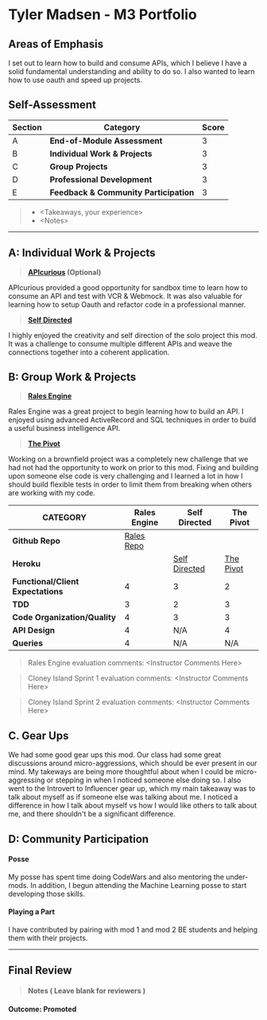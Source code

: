 # Tyler Madsen - M3 Portfolio

## Areas of Emphasis

I set out to learn how to build and consume APIs, which I believe I have a solid fundamental understanding and ability to do so. I also wanted to learn how to use oauth and speed up projects.

## Self-Assessment

| Section | Category | Score |
| --- | ----- | --- |
| A | **End-of-Module Assessment** | 3 |
| B | **Individual Work & Projects** | 3 |
| C | **Group Projects** | 3 |
| D | **Professional Development** | 3 |
| E | **Feedback & Community Participation** | 3 |

>* \<Takeaways, your experience>
>* \<Notes>

-----------------------

## A: Individual Work & Projects

> **[APIcurious](http://backend.turing.io/module3/projects/apicurious) (Optional)**

APIcurious provided a good opportunity for sandbox time to learn how to consume an API and test with VCR & Webmock. It was also valuable for learning how to setup Oauth and refactor code in a professional manner.

> **[Self Directed](http://backend.turing.io/module3/projects/self_directed_project)**

I highly enjoyed the creativity and self direction of the solo project this mod. It was a challenge to consume multiple different APIs and weave the connections together into a coherent application.

## B: Group Work & Projects

> **[Rales Engine](http://backend.turing.io/module3/projects/rails_engine)**

Rales Engine was a great project to begin learning how to build an API. I enjoyed using advanced ActiveRecord and SQL techniques in order to build a useful business intelligence API.

> **[The Pivot](http://backend.turing.io/module3/projects/the_pivot)**

Working on a brownfield project was a completely new challenge that we had not had the opportunity to work on prior to this mod. Fixing and building upon someone else code is very challenging and I learned a lot in how I should build flexible tests in order to limit them from breaking when others are working with my code.

| CATEGORY | Rales Engine | Self Directed | The Pivot |
| --- | --- | --- | --- |
| **Github Repo** | [Rales Repo](https://github.com/tylermarshal/rales_engine) | |
| **Heroku** | | [Self Directed](https://job-score.herokuapp.com/) | [The Pivot](https://le-pivot-nouveau.herokuapp.com/) |
| **Functional/Client Expectations** | 4 | 3 | 2 |
| **TDD** | 3 | 2 | 3 |
| **Code Organization/Quality** | 4 | 3 | 3 |
| **API Design** | 4 | N/A | 4 |
| **Queries** | 4 | N/A | N/A |

> Rales Engine evaluation comments:
\<Instructor Comments Here>

> Cloney Island Sprint 1 evaluation comments:
\<Instructor Comments Here>

> Cloney Island Sprint 2 evaluation comments:
\<Instructor Comments Here>

## C. **Gear Ups**

We had some good gear ups this mod. Our class had some great discussions around micro-aggressions, which should be ever present in our mind. My takeways are being more thoughtful about when I could be micro-aggressing or stepping in when I noticed someone else doing so. I also went to the Introvert to Influencer gear up, which my main takeaway was to talk about myself as if someone else was talking about me. I noticed a difference in how I talk about myself vs how I would like others to talk about me, and there shouldn't be a significant difference.

## D: Community Participation


#### **Posse**

My posse has spent time doing CodeWars and also mentoring the under-mods. In addition, I begun attending the Machine Learning posse to start developing those skills.

#### **Playing a Part**

I have contributed by pairing with mod 1 and mod 2 BE students and helping them with their projects.

------------------

## Final Review

> #### Notes ( Leave blank for reviewers )

#### Outcome: Promoted
